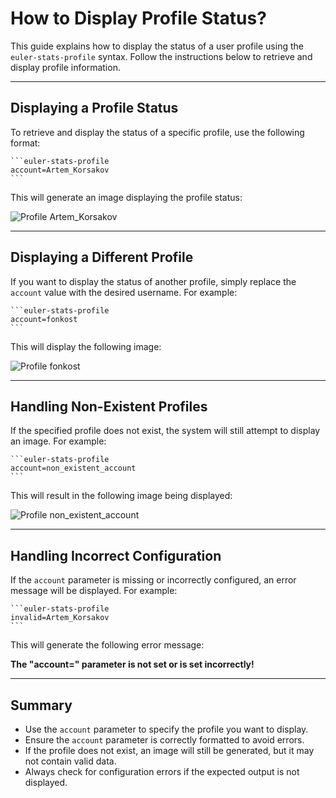 # How to Display Profile Status?

This guide explains how to display the status of a user profile using the `euler-stats-profile` syntax. Follow the instructions below to retrieve and display profile information.

---

## Displaying a Profile Status

To retrieve and display the status of a specific profile, use the following format:

````
```euler-stats-profile
account=Artem_Korsakov
```
````

This will generate an image displaying the profile status:

![Profile Artem_Korsakov](https://projecteuler.net/profile/Artem_Korsakov.png)

---

## Displaying a Different Profile

If you want to display the status of another profile, simply replace the `account` value with the desired username. For example:

````
```euler-stats-profile
account=fonkost
```
````

This will display the following image:

![Profile fonkost](https://projecteuler.net/profile/fonkost.png)

---

## Handling Non-Existent Profiles

If the specified profile does not exist, the system will still attempt to display an image. For example:

````
```euler-stats-profile
account=non_existent_account
```
````

This will result in the following image being displayed:

![Profile non_existent_account](https://projecteuler.net/profile/non_existent_account.png)

---

## Handling Incorrect Configuration

If the `account` parameter is missing or incorrectly configured, an error message will be displayed. For example:

````
```euler-stats-profile
invalid=Artem_Korsakov
```
````

This will generate the following error message:

**The "account=" parameter is not set or is set incorrectly!**

---

## Summary

- Use the `account` parameter to specify the profile you want to display.
- Ensure the `account` parameter is correctly formatted to avoid errors.
- If the profile does not exist, an image will still be generated, but it may not contain valid data.
- Always check for configuration errors if the expected output is not displayed.
